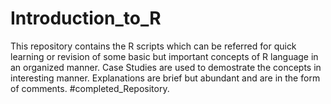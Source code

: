 # Introduction_to_R
This repository contains the R scripts which can be referred for quick learning or revision of some basic but important concepts of  R language in an organized manner. Case Studies are used to demostrate the concepts in interesting manner. Explanations are brief but abundant and are in the form of comments. 
#completed_Repository.
